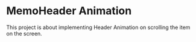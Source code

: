 # MemoHeader Animation

This project is about implementing Header Animation on scrolling the item on the screen.